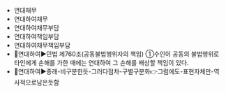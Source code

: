 - 연대채무
- 연대하여채무
- 연대하여채무부담
- 연대하여책임부담
- 연대하여채무책임부담
- 📌연대하여▶️민법 제760조(공동불법행위자의 책임) ①수인이 공동의 불법행위로 타인에게 손해를 가한 때에는 연대하여 그 손해를 배상할 책임이 있다.
- 📌연대하여▶️종래-비구분한듯-그러다점차-구별구분화👉그럼에도-표현자체만-역사적으로남은듯함

